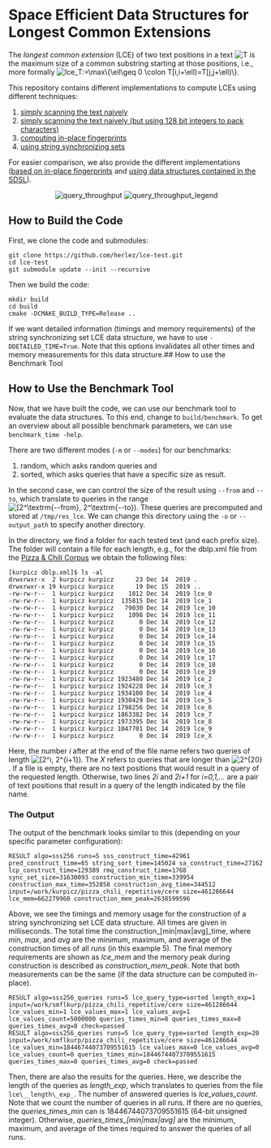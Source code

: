 # Space Efficient Data Structures for Longest Common Extensions

The _longest common extension_ (LCE) of two text positions in a text <img src=
"https://render.githubusercontent.com/render/math?math=%5Cdisplaystyle+T" 
alt="T"> is the maximum size of a common substring starting at those positions, i.e., more formally <img src=
"https://render.githubusercontent.com/render/math?math=%5Cdisplaystyle+lce_T%3A%3D%5Cmax%5C%7B%5Cell%5Cgeq+0+%5Ccolon+T%5Bi%2Ci%2B%5Cell%29%3DT%5Bj%2Cj%2B%5Cell%29%5C%7D" 
alt="lce_T:=\max\{\ell\geq 0 \colon T[i,i+\ell)=T[j,j+\ell)\}">.

This repository contains different implementations to compute LCEs using different techniques:

1. [simply scanning the text naively](lce-test/lce_naive_ultra.hpp)
2. [simply scanning the text naively (but using 128 bit integers to pack characters)](lce-test/lce_naive.hpp)
3. [computing in-place fingerprints](lce-test/lce_prezza.hpp)
4. [using string synchronizing sets](lce-test/lce_semi_synchroniing_sets.hpp)

For easier comparison, we also provide the different implementations ([based on in-place fingerprints](lce-test/lce_prezza_mersenne.hpp) and [using data structures contained in the SDSL](lce-test/lce_sdsl_cst.hpp)).

  <p align="center">
    <img src="https://raw.githubusercontent.com/kurpicz/lce-test/master/.images/query_throughput_esa.png" alt="query_throughput">
    <img src="https://raw.githubusercontent.com/kurpicz/lce-test/master/.images/query_throughput_esa_legend.png" alt="query_throughput_legend">
  </p>

## How to Build the Code

First, we clone the code and submodules:
```
git clone https://github.com/herlez/lce-test.git
cd lce-test
git submodule update --init --recursive
```
Then we build the code:
```
mkdir build
cd build
cmake -DCMAKE_BUILD_TYPE=Release ..
```
If we want detailed information (timings and memory requirements) of the string synchronizing set LCE data structure, we have to use ``-DDETAILED_TIME=True``.
Note that this options invalidates all other times and memory measurements for this data structure.## How to use the Benchmark Tool

## How to Use the Benchmark Tool

Now, that we have built the code, we can use our benchmark tool to evaluate the data structures.
To this end, change to ``build/benchmark``.
To get an overview about all possible benchmark parameters, we can use ``benchmark_time -help``.

There are two different modes (``-m`` or ``--modes``) for our benchmarks:
1. random, which asks random queries and
2. sorted, which asks queries that have a specific size as result.

In the second case, we can control the size of the result using ``--from`` and ``--to``, which translate to queries in the range <img src="https://render.githubusercontent.com/render/math?math=%5Ctextstyle+%5B2%5E%5Ctextrm%7B--from%7D%2C+2%5E%5Ctextrm%7B--to%7D%29" 
alt="[2^\textrm{--from}, 2^\textrm{--to})">.
These queries are precomputed and stored at ``/tmp/res_lce``.
We can change this directory using the ``-o`` or ``--output_path`` to specify another directory.

In the directory, we find a folder for each tested text (and each prefix size). The folder will contain a file for each length, e.g., for the dblp.xml file from the [Pizza & Chili Corpus](http://pizzachili.dcc.uchile.cl/) we obtain the following files:

```
[kurpicz dblp.xml]$ ls -al
drwxrwxr-x  2 kurpicz kurpicz      23 Dec 14  2019 .
drwxrwxr-x 19 kurpicz kurpicz      19 Dec 15  2019 ..
-rw-rw-r--  1 kurpicz kurpicz    1812 Dec 14  2019 lce_0
-rw-rw-r--  1 kurpicz kurpicz  135815 Dec 14  2019 lce_1
-rw-rw-r--  1 kurpicz kurpicz   79030 Dec 14  2019 lce_10
-rw-rw-r--  1 kurpicz kurpicz    1098 Dec 14  2019 lce_11
-rw-rw-r--  1 kurpicz kurpicz       0 Dec 14  2019 lce_12
-rw-rw-r--  1 kurpicz kurpicz       0 Dec 14  2019 lce_13
-rw-rw-r--  1 kurpicz kurpicz       0 Dec 14  2019 lce_14
-rw-rw-r--  1 kurpicz kurpicz       0 Dec 14  2019 lce_15
-rw-rw-r--  1 kurpicz kurpicz       0 Dec 14  2019 lce_16
-rw-rw-r--  1 kurpicz kurpicz       0 Dec 14  2019 lce_17
-rw-rw-r--  1 kurpicz kurpicz       0 Dec 14  2019 lce_18
-rw-rw-r--  1 kurpicz kurpicz       0 Dec 14  2019 lce_19
-rw-rw-r--  1 kurpicz kurpicz 1923480 Dec 14  2019 lce_2
-rw-rw-r--  1 kurpicz kurpicz 1924228 Dec 14  2019 lce_3
-rw-rw-r--  1 kurpicz kurpicz 1934100 Dec 14  2019 lce_4
-rw-rw-r--  1 kurpicz kurpicz 1930429 Dec 14  2019 lce_5
-rw-rw-r--  1 kurpicz kurpicz 1798256 Dec 14  2019 lce_6
-rw-rw-r--  1 kurpicz kurpicz 1863382 Dec 14  2019 lce_7
-rw-rw-r--  1 kurpicz kurpicz 1973395 Dec 14  2019 lce_8
-rw-rw-r--  1 kurpicz kurpicz 1047701 Dec 14  2019 lce_9
-rw-rw-r--  1 kurpicz kurpicz       0 Dec 14  2019 lce_X
```

Here, the number _i_ after at the end of the file name refers two queries of length <img src=
"https://render.githubusercontent.com/render/math?math=%5Ctextstyle+%5B2%5Ei%2C+2%5E%7Bi%2B1%7D%29" 
alt="[2^i, 2^{i+1})">. The _X_ refers to queries that are longer than <img src=
"https://render.githubusercontent.com/render/math?math=%5Ctextstyle+2%5E%7B20%7D" 
alt="2^{20}">. If a file is empty, there are no text positions that would result in a query of the requested length.
Otherwise, two lines _2i_ and _2i+1_ for _i=0,1,..._ are a pair of text positions that result in a query of the length indicated by the file name.

### The Output

The output of the benchmark looks similar to this (depending on your specific parameter configuration):

```
RESULT algo=sss256 runs=5 sss_construct_time=42961 pred_construct_time=65 string_sort_time=145024 sa_construct_time=27162 lcp_construct_time=129389 rmq_construct_time=1768 sync_set_size=31630093 construction_min_time=339954 construction_max_time=352858 construction_avg_time=344512 input=/work/kurpicz/pizza_chili_repetitive/cere size=461286644 lce_mem=662279960 construction_mem_peak=2638599596
```

Above, we see the timings and memory usage for the construction of a string synchronizing set LCE data structure. All times are given in milliseconds. The total time the construction\_[min|max|avg]\_time, where _min_, _max_, and _avg_ are the minimum, maximum, and average of the construction times of all _runs_ (in this example 5). The final memory requirements are shown as _lce\_mem_ and the memory peak during construction is described as _construction\_mem\_peak_. Note that both measurements can be the same (if the data structure can be computed in-place).

```
RESULT algo=sss256_queries runs=5 lce_query_type=sorted length_exp=1 input=/work/smflkurp/pizza_chili_repetitive/cere size=461286644 lce_values_min=1 lce_values_max=1 lce_values_avg=1 lce_values_count=5000000 queries_times_min=8 queries_times_max=8 queries_times_avg=8 check=passed 
RESULT algo=sss256_queries runs=5 lce_query_type=sorted length_exp=20 input=/work/smflkurp/pizza_chili_repetitive/cere size=461286644 lce_values_min=18446744073709551615 lce_values_max=0 lce_values_avg=0 lce_values_count=0 queries_times_min=18446744073709551615 queries_times_max=0 queries_times_avg=0 check=passed
```
Then, there are also the results for the queries. Here, we describe the length of the queries as _length_exp_, which translates to queries from the file ``lce\__length\_exp_``. The number of answered queries is _lce\_values\_count_. Note that we count the number of queries in all runs. If there are no queries, the _queries\_times\_min_ can is 18446744073709551615 (64-bit unsigned integer). Otherwise, _queries\_times\_[min|max|avg]_ are the minimum, maximum, and average of the times required to answer the queries of all runs.
